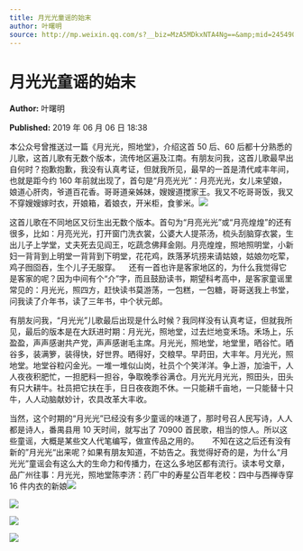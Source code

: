 ```yaml
---
title: 月光光童谣的始末
author: 叶曙明
source: http://mp.weixin.qq.com/s?__biz=MzA5MDkxNTA4Ng==&amp;mid=2454908091&amp;idx=1&amp;sn=b6bc54cb0ba40b839263418049a43af2&amp;chksm=87a224dab0d5adcca2dc795cc726ce737e3d6bb2baab4fd94f9045d965fdcc3e20941e350572#rd
---
```


# 月光光童谣的始末

**Author:** 叶曙明

**Published:** 2019 年 06 月 06 日 18:38

本公众号曾推送过一篇《月光光，照地堂》，介绍这首 50 后、60 后都十分熟悉的儿歌，这首儿歌有无数个版本，流传地区遍及江南。有朋友问我，这首儿歌最早出自何时？抱歉抱歉，我没有认真考证，但就我所见，最早的一首是清代咸丰年间，也就是距今约 160 年前就出现了，首句是“月亮光光”：月亮光光，女儿来望娘，娘道心肝肉，爷道百花香。哥哥道亲姊妹，嫂嫂道搅家王。我又不吃哥哥饭，我又不穿嫂嫂嫁时衣，开娘箱，着娘衣，开米柜，食爹米。![](https://mmbiz.qpic.cn/mmbiz_jpg/PJWG74pLsMbzC1sDpH19RTlicYQpf5obtKnP7WfM84OMFfIRibTOU22yo0FLENpiagxpRkicw80FgHfp3TWWuaGKWg/640?wx_fmt=jpeg)

这首儿歌在不同地区又衍生出无数个版本。首句为“月亮光光”或“月亮煌煌”的还有很多，比如：月亮光光，打开窗门洗衣裳，公婆大人提茶汤，梳头刮脑穿衣裳，生出儿子上学堂，丈夫死去见阎王，吃蔬念佛拜金刚。月亮煌煌，照地照明堂，小新妇一背背到上明堂一背背到下明堂，花花鸡，跌落茅坑捞来请姑娘，姑娘勿吃荤，鸡子囫囵吞，生个儿子无服穿。    还有一首也许是客家地区的，为什么我觉得它是客家的呢？因为中间有个“介”字，而且鼓励读书，期望科考高中，是客家童谣里常见的：月光光，照四方，赶快读书莫游荡，一包糕，一包糖，哥哥送我上书堂，问我读了介年书，读了三年书，中个状元郎。

有朋友问我，“月光光”儿歌最后出现是什么时候？我同样没有认真考证，但就我所见，最后的版本是在大跃进时期：月光光，照地堂，过去烂地变禾场。禾场上，乐盈盈，声声感谢共产党，声声感谢毛主席。月光光，照地堂，地堂里，晒谷忙。晒谷多，装满箩，装得快，好世界。晒得好，交粮早。早莳田，大丰年。月光光，照地堂。地堂谷粒闪金光。一堆一堆似山岗，社员个个笑洋洋。争上游，加油干，人人夜夜积肥忙，一担肥料一担谷，争取晚季谷满仓。月光光月光光，照田头，田头有只大耕牛。社员把它扶在手，日日夜夜跑不休。一只能耕千亩地，一只能替十只牛，人人动脑献妙计，农具改革大丰收。

当然，这个时期的“月光光”已经没有多少童谣的味道了，那时号召人民写诗，人人都是诗人，番禺县用 10 天时间，就写出了 70900 首民歌，相当的惊人。所以这些童谣，大概是某些文人代笔编写，做宣传品之用的。      不知在这之后还有没有新的”月光光“出来呢？如果有朋友知道，不妨告之。我觉得好奇的是，为什么“月光光”童谣会有这么大的生命力和传播力，在这么多地区都有流行。读本号文章，品广州往事：月光光，照地堂陈李济：药厂中的寿星公百年老校：四中与西禅寺穿 16 件内衣的新娘![](https://mmbiz.qpic.cn/mmbiz_jpg/PJWG74pLsMbzC1sDpH19RTlicYQpf5obtcCqcN7hs1Hia9SNnRGbzVY6Pkx5kdBHo9KbgJGWLbsPMLlhfIVYLic0A/640?wx_fmt=jpeg)

![](https://mmbiz.qpic.cn/mmbiz_jpg/PJWG74pLsMbzC1sDpH19RTlicYQpf5obt6wnfuTHS86yZU1a5u0SO0CJkIXcZibiaCDsyYLDroSAQEoSbjUtwgwwg/640?wx_fmt=jpeg)

![](https://mmbiz.qpic.cn/mmbiz_jpg/PJWG74pLsMbzC1sDpH19RTlicYQpf5obtDf9TOnWJyhbsOI1O41VLCK92ha5PeibJxuZp534OXZv1UQh4EOBgUAg/640?wx_fmt=jpeg)

![](https://mmbiz.qpic.cn/mmbiz_gif/Ljib4So7yuWjVibianAXToA8NEToRF0NRR234MW3XZBj6ibsFsicLKu2PzaP0bdSDOUAN7L6ibViczYOghRRlDybn9V6g/640?wx_fmt=gif)
